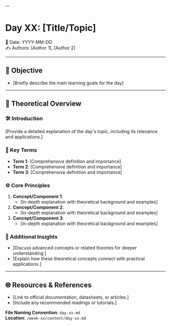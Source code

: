 '''

# Day XX: [Title/Topic]  
📅 Date: YYYY-MM-DD  
✍️ Authors: [Author 1], [Author 2]  

---

## 🎯 Objective  
- [Briefly describe the main learning goals for the day]  

---

## 🧠 Theoretical Overview  

### 🛠️ Introduction  
[Provide a detailed explanation of the day's topic, including its relevance and applications.]  

### 🔑 Key Terms  
- **Term 1**: [Comprehensive definition and importance]  
- **Term 2**: [Comprehensive definition and importance]  
- **Term 3**: [Comprehensive definition and importance]  

### ⚙️ Core Principles  
1. **Concept/Component 1**:  
   - [In-depth explanation with theoretical background and examples]  
2. **Concept/Component 2**:  
   - [In-depth explanation with theoretical background and examples]  
3. **Concept/Component 3**:  
   - [In-depth explanation with theoretical background and examples]  

### 📖 Additional Insights  
- [Discuss advanced concepts or related theories for deeper understanding.]  
- [Explain how these theoretical concepts connect with practical applications.]  

---

## 🌐 Resources & References  
- [Link to official documentation, datasheets, or articles.]  
- [Include any recommended readings or tutorials.]  

**File Naming Convention**: `day-xx.md`  
**Location**: `/week-xx/content/day-xx.md`
